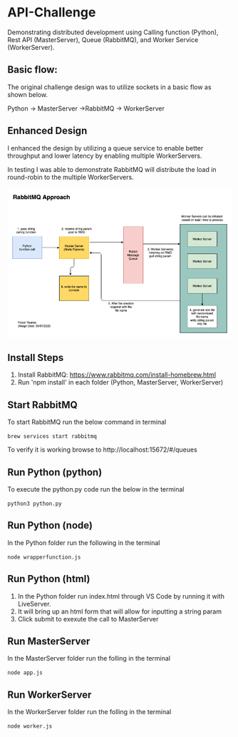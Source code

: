 # API-Challenge

Demonstrating distributed development using Calling function (Python), Rest API (MasterServer), Queue (RabbitMQ), and Worker Service (WorkerServer).

## Basic flow:

The original challenge design was to utilize sockets in a basic flow as shown below.

Python -> MasterServer ->RabbitMQ -> WorkerServer

## Enhanced Design

I enhanced the design by utilizing a queue service to enable better throughput and lower latency by enabling multiple WorkerServers.  

In testing I was able to demonstrate RabbitMQ will distribute the load in round-robin to the multiple WorkerServers.


![Test Image 1](Logical_Design_v2.png)


## Install Steps  

1. Install RabbitMQ: https://www.rabbitmq.com/install-homebrew.html
2. Run 'npm install' in each folder (Python, MasterServer, WorkerServer)


## Start RabbitMQ

To start RabbitMQ run the below command in terminal

`brew services start rabbitmq`

To verify it is working browse to http://localhost:15672/#/queues

## Run Python (python)
To execute the python.py code run the below in the terminal

`python3 python.py` 

## Run Python (node)

In the Python folder run the following in the terminal

`node wrapperfunction.js` 

## Run Python (html)

1. In the Python folder run index.html through VS Code by running it with LiveServer.
2. It will bring up an html form that will allow for inputting a string param
3. Click submit to exexute the call to MasterServer

## Run MasterServer

In the MasterServer folder run the folling in the terminal

`node app.js`

## Run WorkerServer

In the WorkerServer folder run the folling in the terminal

`node worker.js`

